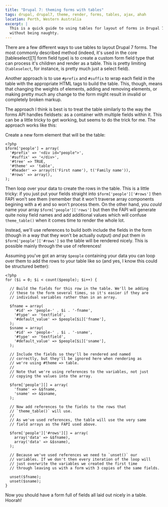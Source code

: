 ```yaml
---
title: "Drupal 7: theming forms with tables"
tags: drupal, drupal7, theme, render, forms, tables, ajax, ahah
location: Perth, Western Australia
excerpt: |
  This is a quick guide to using tables for layout of forms in Drupal 7
  without being naughty.
---
```


There are a few different ways to use tables to layout Drupal 7
forms. The most commonly described method (indeed, it's used in the
core [tableselect][1] form field type) is to create a custom form
field type that can process it's children and render as a table. This
is pretty limiting (`tableselect`, for instance, is pretty much just a
select field).

Another approach is to use `#prefix` and `#suffix` to wrap each field
in the table with the appropriate HTML tags to build the table. This,
though, means that changing the weights of elements, adding and
removing elements, or making pretty much any change to the form might
result in invalid or completely broken markup.

The approach I think is best is to treat the table similarly to the
way the forms API handles fieldsets: as a container with multiple
fields within it. This can be a little tricky to get working, but
seems to do the trick for me. The approach works like this:

Create a new form element that will be the table:

````{.php}
<?php
$form['people'] = array(
  '#prefix' => '<div id="people">',
  '#suffix' => '</div>',
  '#tree' => TRUE,
  '#theme' => 'table',
  '#header' => array(t('First name'), t('Family name')),
  '#rows' => array(),
);
````

Then loop over your data to create the rows in the table. This is a
little tricky: if you just put your fields straight into
`$form['people']['#rows']` then FAPI won't see them (remember that it
won't traverse array components begining with a `#`) and so won't
process them. On the other hand, you *could* name your array
`$form['people']['rows']` but then the FAPI will generate quite noisy
field names and add additional values which will confuse
`theme_table()` when it comes time to render the whole lot.

Instead, we'll use references to build both include the fields in the
form (though in a way that they won't be actually output) *and* put
them in `$form['people']['#rows']` so the table will be rendered
nicely. This is possible mainly through the use of references!

Assuming you've got an array `$people` containing your data you can
loop over them to add the rows to your table like so (and yes, I know
this could be structured better):

````{.php}
<?php
for ($i = 0; $i < count($people); $i++) {

  // Build the fields for this row in the table. We'll be adding
  // these to the form several times, so it's easier if they are
  // individual variables rather than in an array.

  $fname = array(
    '#id' => 'people-' . $i . '-fname',
    '#type' => 'textfield',
    '#default_value' => $people[$i]['fname'],
  );
  $sname = array(
    '#id' => 'people-' . $i . '-sname',
    '#type' => 'textfield',
    '#default_value' => $people[$i]['sname'],
  );

  // Include the fields so they'll be rendered and named
  // correctly, but they'll be ignored here when rendering as
  // we're using #theme => table.
  //
  // Note that we're using references to the variables, not just
  // copying the values into the array.

  $form['people'][] = array(
    'fname' => &$fname,
    'sname' => &$sname,
  );
  
  // Now add references to the fields to the rows that
  // `theme_table()` will use.
  //
  // As we've used references, the table will use the very same
  // field arrays as the FAPI used above.

  $form['people']['#rows'][] = array(
    array('data' => &$fname),
    array('data' => &$sname),
  );

  // Because we've used references we need to `unset()` our
  // variables. If we don't then every iteration of the loop will
  // just overwrite the variables we created the first time
  // through leaving us with a form with 3 copies of the same fields.
  
  unset($fname);
  unset($sname);
}
````

Now you should have a form full of fields all laid out nicely in a
table. Hoorah!
